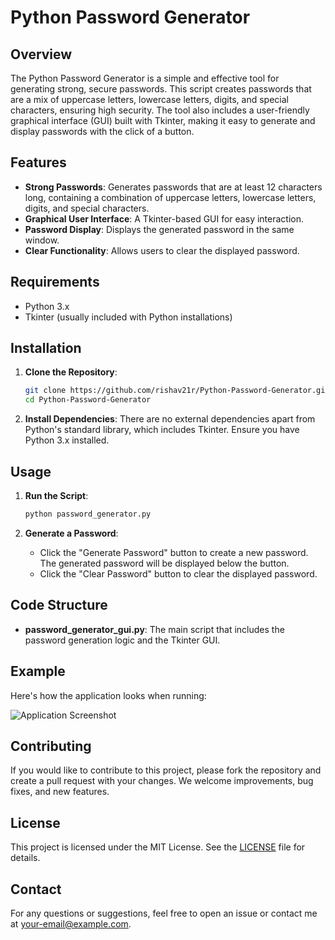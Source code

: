 # Python Password Generator

## Overview

The Python Password Generator is a simple and effective tool for generating strong, secure passwords. This script creates passwords that are a mix of uppercase letters, lowercase letters, digits, and special characters, ensuring high security. The tool also includes a user-friendly graphical interface (GUI) built with Tkinter, making it easy to generate and display passwords with the click of a button.

## Features

- **Strong Passwords**: Generates passwords that are at least 12 characters long, containing a combination of uppercase letters, lowercase letters, digits, and special characters.
- **Graphical User Interface**: A Tkinter-based GUI for easy interaction.
- **Password Display**: Displays the generated password in the same window.
- **Clear Functionality**: Allows users to clear the displayed password.

## Requirements

- Python 3.x
- Tkinter (usually included with Python installations)

## Installation

1. **Clone the Repository**:
    ```bash
    git clone https://github.com/rishav21r/Python-Password-Generator.git
    cd Python-Password-Generator
    ```

2. **Install Dependencies**:
    There are no external dependencies apart from Python's standard library, which includes Tkinter. Ensure you have Python 3.x installed.

## Usage

1. **Run the Script**:
    ```bash
    python password_generator.py
    ```

2. **Generate a Password**:
    - Click the "Generate Password" button to create a new password. The generated password will be displayed below the button.
    - Click the "Clear Password" button to clear the displayed password.

## Code Structure

- **password_generator_gui.py**: The main script that includes the password generation logic and the Tkinter GUI.

## Example

Here's how the application looks when running:

![Application Screenshot](screenshot.png)

## Contributing

If you would like to contribute to this project, please fork the repository and create a pull request with your changes. We welcome improvements, bug fixes, and new features.

## License

This project is licensed under the MIT License. See the [LICENSE](LICENSE) file for details.

## Contact

For any questions or suggestions, feel free to open an issue or contact me at [your-email@example.com](mailto:your-email@example.com).

